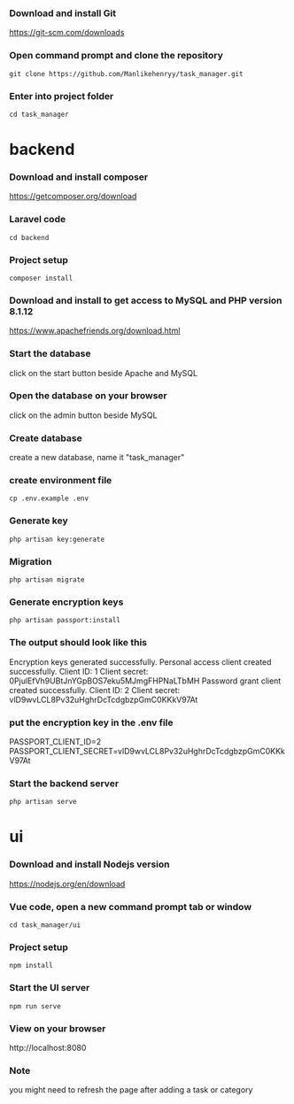 

### Download and install Git

https://git-scm.com/downloads

### Open command prompt and clone the repository
```
git clone https://github.com/Manlikehenryy/task_manager.git
```

### Enter into project folder
```
cd task_manager
```


# backend

### Download and install composer

https://getcomposer.org/download


### Laravel code
```
cd backend 
```
### Project setup
```
composer install 
```
### Download and install to get access to MySQL and PHP version 8.1.12

https://www.apachefriends.org/download.html

### Start the database

click on the start button beside Apache and MySQL

### Open the database on your browser

click on the admin button beside MySQL

### Create database

create a new database, name it "task_manager"

### create environment file
```
cp .env.example .env
```
### Generate key 
```
php artisan key:generate
```
### Migration
```
php artisan migrate
```
### Generate encryption keys
```
php artisan passport:install
```
### The output should look like this

Encryption keys generated successfully.
Personal access client created successfully.
Client ID: 1
Client secret: 0PjulEfVh9UBtJnYGpBOS7eku5MJmgFHPNaLTbMH
Password grant client created successfully.
Client ID: 2
Client secret: vlD9wvLCL8Pv32uHghrDcTcdgbzpGmC0KKkV97At


### put the encryption key in the .env file

PASSPORT_CLIENT_ID=2
PASSPORT_CLIENT_SECRET=vlD9wvLCL8Pv32uHghrDcTcdgbzpGmC0KKkV97At

### Start the backend server
```
php artisan serve
```

# ui

### Download and install Nodejs version 

https://nodejs.org/en/download

### Vue code, open a new command prompt tab or window
```
cd task_manager/ui
```
### Project setup
```
npm install
```
### Start the UI server
```
npm run serve
```
### View on your browser

http://localhost:8080

### Note

you might need to refresh the page after adding a task or category




